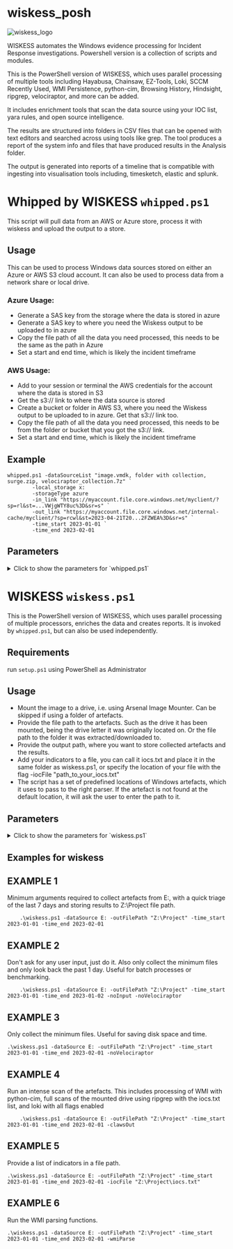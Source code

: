 # wiskess_posh

![wiskess_logo](https://github.com/vividDuck/wiskess_posh/assets/122105925/27e9b4b3-0a7f-4efb-a844-2eda7a8a6385)

WISKESS automates the Windows evidence processing for Incident Response investigations. Powershell version is a collection of scripts and modules.

This is the PowerShell version of WISKESS, which uses parallel processing of multiple tools including Hayabusa, Chainsaw, EZ-Tools, Loki, SCCM Recently Used, WMI Persistence, python-cim, Browsing History, Hindsight, ripgrep, velociraptor, and more can be added. 

It includes enrichment tools that scan the data source using your IOC list, yara rules, and open source intelligence. 

The results are structured into folders in CSV files that can be opened with text editors and searched across using tools like grep. The tool produces a report of the system info and files that have produced results in the Analysis folder.

The output is generated into reports of a timeline that is compatible with ingesting into visualisation tools including, timesketch, elastic and splunk.


# Whipped by WISKESS `whipped.ps1`
This script will pull data from an AWS or Azure store, process it with wiskess and upload the output to a store.

## Usage
This can be used to process Windows data sources stored on either an Azure or AWS S3 cloud account. It can also be used to process data from a network share or local drive.

### Azure Usage:
* Generate a SAS key from the storage where the data is stored in azure
* Generate a SAS key to where you need the Wiskess output to be uploaded to in azure
* Copy the file path of all the data you need processed, this needs to be the same as the path in Azure
* Set a start and end time, which is likely the incident timeframe

### AWS Usage:
* Add to your session or terminal the AWS credentials for the account where the data is stored in S3
* Get the s3:// link to where the data source is stored
* Create a bucket or folder in AWS S3, where you need the Wiskess output to be uploaded to in azure. Get that s3:// link too.        
* Copy the file path of all the data you need processed, this needs to be from the folder or bucket that you got the s3:// link.     
* Set a start and end time, which is likely the incident timeframe

## Example
```
whipped.ps1 -dataSourceList "image.vmdk, folder with collection, surge.zip, velociraptor_collection.7z" `
        -local_storage x:
        -storageType azure
        -in_link "https://myaccount.file.core.windows.net/myclient/?sp=rl&st=...VWjgWTY8uc%3D&sr=s" `
        -out_link "https://myaccount.file.core.windows.net/internal-cache/myclient/?sp=rcwl&st=2023-04-21T20...2FZWEA%3D&sr=s" `
        -time_start 2023-01-01 `
        -time_end 2023-02-01
```

## Parameters
<details>
    <summary>Click to show the parameters for `whipped.ps1`</summary>
    -dataSourceList <String>
        Required. The paths to the file, folder of images, collections, etc. Must be separated by comma ','

    -local_storage <String>
        Required. The path to where the data is temporarily downloaded to and Wiskess output is stored locally

    -storageType <String>
        Requried. Either 'azure' or 'aws' - based on where the data source is stored.

    -in_link <String>
        Required. The link that the data is stored on, i.e.
        https://myaccount.file.core.windows.net/myclient/?sp=rl&st=...VWjgWTY8uc%3D&sr=s

    -out_link <String>
        Required. The link where you need the wiskess output uploaded to, i.e.
        https://myaccount.file.core.windows.net/results/myclient/?sp=rcwl&st=2023-04-21T20...2FZWEA%3D&sr=s

    -ioc_file <String>

    -time_start <String>
        Required. The start time from when we want to look for interesting information. Normally aligned with the incident timeframe.    
        Caution: specifying a wide timeframe will cause performance issues.

    -time_end <String>
        Required. The end time to when we want to look for interesting information. Normally aligned with the incident timeframe.        
        Caution: specifying a wide timeframe will cause performance issues.

    -update [<SwitchParameter>]
        Optional. Set this flag to update the Wiskess results, such as changing the timeframe or after adding new IOCs to the list.      

    -keepEvidence [<SwitchParameter>]
        Optional. Set this flag to keep the downloaded data on your local storage. Useful if wanting to process the data after Wiskess.  
        Caution: make sure you have enough disk space for all the data source list.

    -toolPath <String>
        Optional. The path to the directory of the whipped.ps1 script
</details>
    
# WISKESS `wiskess.ps1`
This is the PowerShell version of WISKESS, which uses parallel processing of multiple processors, enriches the data and creates reports. It is invoked by `whipped.ps1`, but can also be used independently.

## Requirements
run `setup.ps1` using PowerShell as Administrator

## Usage
* Mount the image to a drive, i.e. using Arsenal Image Mounter. Can be skipped if using a folder of artefacts.
* Provide the file path to the artefacts. Such as the drive it has been mounted, being the drive letter it was originally located on. Or the file path to the folder it was extracted/downloaded to.
* Provide the output path, where you want to store collected artefacts and the results.
* Add your indicators to a file, you can call it iocs.txt and place it in the same folder as wiskess.ps1, or specify the location of your file with the flag -iocFile "path_to_your_iocs.txt"
* The script has a set of predefined locations of Windows artefacts, which it uses to pass to the right parser. If the artefact is not found at the default location, it will ask the user to enter the path to it.

## Parameters
<details>
    <summary>Click to show the parameters for `wiskess.ps1`</summary>
    -dataSource <String>
        Required. The drive letter the image is mounted on.

    -outFilePath <String>
        Required. Where you want to store the analysis and artefact results.

    -iocFile <String>
        Optional. The path to a file containing a list of indicators of compromise. Each indicator is on a separate line.

    -time_start <String>
        Optional. The start time from when we want to look for interesting information. Normally aligned with the incident timeframe.    
        Caution: specifying a high number of days will cause performance issues.

    -time_end <String>
        Optional. The end time to when we want to look for interesting information. Normally aligned with the incident timeframe.        
        Caution: specifying a high number of days will cause performance issues.

    -noVelociraptor [<SwitchParameter>]
        Optional. Flag to skip the collection using Velociraptor to speed up analysis. Can cause access control issues if set.

    -clawsOut [<SwitchParameter>]
        Optional. Run an intense system-wide scan for IOCs using ripgrep and thor

    -wmiParse [<SwitchParameter>]
        Optional. Parse the WMI artefacts using WMI-CIM. Can cause performance issues.

    -noInput [<SwitchParameter>]
        Optional. Skip all actions needing a user input. Useful for batch processes or benchmarking.

    -collection [<SwitchParameter>]

    -toolPath <String>
        Optional. The path to the directory of the wiskess.ps1 script
</details>

## Examples for wiskess
## EXAMPLE 1

Minimum arguments required to collect artefacts from E:, with a quick triage of the last 7 days and storing results to Z:\Project file path.
```
    .\wiskess.ps1 -dataSource E: -outFilePath "Z:\Project" -time_start 2023-01-01 -time_end 2023-02-01

```
## EXAMPLE 2

Don't ask for any user input, just do it. Also only collect the minimum files and only look back the past 1 day. Useful for batch processes or benchmarking.
```
    .\wiskess.ps1 -dataSource E: -outFilePath "Z:\Project" -time_start 2023-01-01 -time_end 2023-01-02 -noInput -noVelociraptor

```
## EXAMPLE 3

Only collect the minimum files. Useful for saving disk space and time.
```
.\wiskess.ps1 -dataSource E: -outFilePath "Z:\Project" -time_start 2023-01-01 -time_end 2023-02-01 -noVelociraptor

```
## EXAMPLE 4

Run an intense scan of the artefacts. This includes processing of WMI with python-cim, full scans of the mounted drive using ripgrep with the iocs.txt list, and loki with all flags enabled
```
    .\wiskess.ps1 -dataSource E: -outFilePath "Z:\Project" -time_start 2023-01-01 -time_end 2023-02-01 -clawsOut

```
## EXAMPLE 5

Provide a list of indicators in a file path.
```
.\wiskess.ps1 -dataSource E: -outFilePath "Z:\Project" -time_start 2023-01-01 -time_end 2023-02-01 -iocFile "Z:\Project\iocs.txt"    
```

## EXAMPLE 6

Run the WMI parsing functions.
```
.\wiskess.ps1 -dataSource E: -outFilePath "Z:\Project" -time_start 2023-01-01 -time_end 2023-02-01 -wmiParse
```
